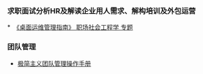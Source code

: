 ### 求职面试分析HR及解读企业用人需求、解构培训及外包运营

*　[《桌面运维管理指南》 职场社会工程学 专题](https://hoochanlon.github.io/helpdesk-guide)

### 团队管理

* [极简主义团队管理操作手册](https://github.com/lazyparser/minimalist-team-leader)
